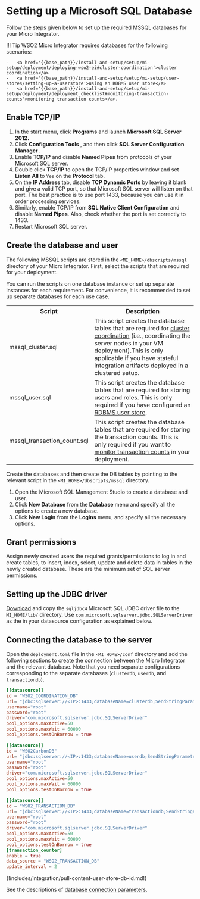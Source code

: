 # Setting up a Microsoft SQL Database

Follow the steps given below to set up the required MSSQL databases for your Micro Integrator.

!!! Tip
	WSO2 Micro Integrator requires databases for the following scenarios:

	-	<a href='{{base_path}}/install-and-setup/setup/mi-setup/deployment/deploying-wso2-ei#cluster-coordination'>cluster coordination</a>
    -	<a href='{{base_path}}/install-and-setup/setup/mi-setup/user-stores/setting-up-a-userstore'>using an RDBMS user store</a>
    -	<a href='{{base_path}}/install-and-setup/setup/mi-setup/deployment/deployment_checklist#monitoring-transaction-counts'>monitoring transaction counts</a>.

## Enable TCP/IP

1. In the start menu, click **Programs** and launch **Microsoft SQL Server 2012.**
2. Click **Configuration Tools** , and then click **SQL Server Configuration Manager** .
3. Enable **TCP/IP** and disable **Named Pipes** from protocols of your Microsoft SQL server.
4. Double click **TCP/IP** to open the TCP/IP properties window and set **Listen All** to `Yes` on the **Protocol** tab.
5. On the **IP Address** tab, disable **TCP Dynamic Ports** by leaving it blank and give a valid TCP port, so that Microsoft SQL server will listen on that port. The best practice is to use port 1433, because you can use it in order processing services.
6. Similarly, enable TCP/IP from **SQL Native Client Configuration** and disable **Named Pipes**. Also, check whether the port is set correctly to 1433.
7. Restart Microsoft SQL server.

## Create the database and user

The following MSSQL scripts are stored in the `<MI_HOME>/dbscripts/mssql` directory of your Micro Integrator. First, select the scripts that are required for your deployment.

You can run the scripts on one database instance or set up separate instances for each requirement. For convenience, it is recommended to set up separate databases for each use case.

<table>
	<tr>
		<th>Script</th>
		<th>Description</th>
	</tr>
	<tr>
		<td>mssql_cluster.sql</td>
		<td>This script creates the database tables that are required for <a href='{base_path}}/install-and-setup/setup/mi-setup/deployment/deploying-wso2-ei#cluster-coordination'>cluster coordination</a> (i.e., coordinating the server nodes in your VM deployment).This is only applicable if you have stateful integration artifacts deployed in a clustered setup.
		</td>
	</tr>
	<tr>
		<td>mssql_user.sql</td>
		<td>This script creates the database tables that are required for storing users and roles. This is only required if you have configured an <a href='{{base_path}}/install-and-setup/setup/mi-setup/user-stores/setting-up-a-userstore'>RDBMS user store</a>.</td>
	</tr>
	<tr>
		<td>mssql_transaction_count.sql</td>
		<td>This script creates the database tables that are required for storing the transaction counts. This is only required if you want to <a href='{{base_path}}/install-and-setup/setup/mi-setup/deployment/deployment_checklist#monitoring-transaction-counts'>monitor transaction counts</a> in your deployment.</td>
	</tr>
</table>

Create the databases and then create the DB tables by pointing to the relevant script in the `<MI_HOME>/dbscripts/mssql` directory.

1. Open the Microsoft SQL Management Studio to create a database and user.
2. Click **New Database** from the **Database** menu and specify all the options to create a new database.
3. Click **New Login** from the **Logins** menu, and specify all the necessary options.

## Grant permissions

Assign newly created users the required grants/permissions to log in and
create tables, to insert, index, select, update and delete data in
tables in the newly created database. These are the minimum set of SQL
server permissions.

## Setting up the JDBC driver
[Download](https://msdn.microsoft.com/en-us/data/aa937724.aspx) and copy the `sqljdbc4` Microsoft SQL JDBC driver file to the `MI_HOME/lib/` directory. Use `com.microsoft.sqlserver.jdbc.SQLServerDriver` as the <driverClassName> in your datasource configuration as explained below.

## Connecting the database to the server

Open the `deployment.toml` file in the `<MI_HOME>/conf` directory and add the following sections to create the connection between the Micro Integrator and the relevant database. Note that you need separate configurations corresponding to the separate databases (`clusterdb`, `userdb`, and `transactiondb`).

```toml tab='Cluster DB Connection'
[[datasource]]
id = "WSO2_COORDINATION_DB"
url= "jdbc:sqlserver://<IP>:1433;databaseName=clusterdb;SendStringParametersAsUnicode=false"
username="root"
password="root"
driver="com.microsoft.sqlserver.jdbc.SQLServerDriver"
pool_options.maxActive=50
pool_options.maxWait = 60000
pool_options.testOnBorrow = true
```

```toml tab='User DB Connection'
[[datasource]]
id = "WSO2CarbonDB"
url= "jdbc:sqlserver://<IP>:1433;databaseName=userdb;SendStringParametersAsUnicode=false"
username="root"
password="root"
driver="com.microsoft.sqlserver.jdbc.SQLServerDriver"
pool_options.maxActive=50
pool_options.maxWait = 60000
pool_options.testOnBorrow = true
```

```toml tab='Transaction Counter DB Connection'
[[datasource]]
id = "WSO2_TRANSACTION_DB"
url= "jdbc:sqlserver://<IP>:1433;databaseName=transactiondb;SendStringParametersAsUnicode=false"
username="root"
password="root"
driver="com.microsoft.sqlserver.jdbc.SQLServerDriver"
pool_options.maxActive=50
pool_options.maxWait = 60000
pool_options.testOnBorrow = true
[transaction_counter]
enable = true
data_source = "WSO2_TRANSACTION_DB"
update_interval = 2
```

{!includes/integration/pull-content-user-store-db-id.md!}

See the descriptions of [database connection parameters]({{base_path}}/reference/config-catalog-mi/#database-connection).